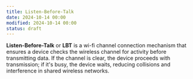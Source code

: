 ```yaml
---
title: Listen-Before-Talk
date: 2024-10-14 00:00
modified: 2024-10-14 00:00
status: draft
---
```


**Listen-Before-Talk** or **LBT** is a wi-fi channel connection mechanism that ensures a device checks the wireless channel for activity before transmitting data. If the channel is clear, the device proceeds with transmission; if it's busy, the device waits, reducing collisions and interference in shared wireless networks.
